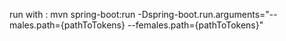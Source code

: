 run with : mvn spring-boot:run -Dspring-boot.run.arguments="--males.path={pathToTokens} --females.path={pathToTokens}"